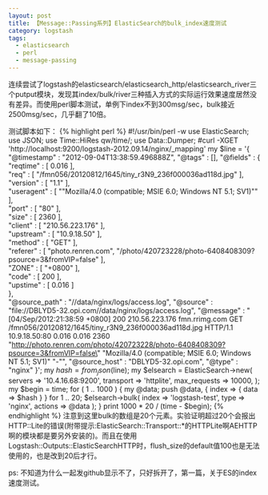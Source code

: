 ```yaml
---
layout: post
title: 【Message::Passing系列】ElasticSearch的bulk_index速度测试
category: logstash
tags:
  - elasticsearch
  - perl
  - message-passing
---
```


连续尝试了logstash的elasticsearch/elasticsearch_http/elasticsearch_river三个putput模块，发现其index/bulk/river三种插入方式的实际运行效果速度居然没有差异。而使用perl脚本测试，单例下index不到300msg/sec，bulk接近2500msg/sec，几乎翻了10倍。

测试脚本如下：
{% highlight perl %}
    #!/usr/bin/perl -w
    use ElasticSearch;
    use JSON;
    use Time::HiRes qw/time/;
    use Data::Dumper;
    #curl -XGET 'http://localhost:9200/logstash-2012.09.14/nginx/_mapping'
    my $line = '{
        "@timestamp" : "2012-09-04T13:38:59.496888Z",
        "@tags" : [], 
        "@fields" : { 
           "reqtime" : [ 
              0.016
           ],  
           "req" : [ 
              "/fmn056/20120812/1645/tiny_r3N9_236f000036ad118d.jpg"
           ],  
           "version" : [ 
              "1.1"
           ],  
           "useragent" : [ 
              "\"Mozilla/4.0 (compatible; MSIE 6.0; Windows NT 5.1; SV1)\""
           ],  
           "port" : [ 
              "80"
           ],  
           "size" : [ 
              2360
           ],  
           "client" : [ 
              "210.56.223.176"
           ],  
           "upstream" : [ 
              "10.9.18.50"
           ],  
           "method" : [ 
              "GET"
           ],  
           "referer" : [ 
              "photo.renren.com",
              "/photo/420723228/photo-6408408309?psource=3&fromVIP=false"
           ],  
           "ZONE" : [ 
              "+0800"
           ],  
           "code" : [ 
              200 
           ],  
           "upstime" : [ 
              0.016
           ]   
        },  
        "@source_path" : "//data/nginx/logs/access.log",
        "@source" : "file://DBLYD5-32.opi.com//data/nginx/logs/access.log",
        "@message" : "[04/Sep/2012:21:38:59 +0800] 200 210.56.223.176 fmn.rrimg.com GET /fmn056/20120812/1645/tiny_r3N9_236f000036ad118d.jpg HTTP/1.1 10.9.18.50:80 0.016 0.016 2360 \"http://photo.renren.com/photo/420723228/photo-6408408309?psource=3&fromVIP=false\" \"Mozilla/4.0 (compatible; MSIE 6.0; Windows NT 5.1; SV1)\" \"-\"",
        "@source_host" : "DBLYD5-32.opi.com",
        "@type" : "nginx"
    }';
    my $hash = from_json($line);
    my $elsearch = ElasticSearch->new(
        servers      => '10.4.16.68:9200',
        transport    => 'httplite',
        max_requests => 10000,
    );
    my $begin = time;
    for ( 1 .. 1000 ) {
        my @data;
        push @data, { index => { data => $hash } } for 1 .. 20;
        $elsearch->bulk(
            index => 'logstash-test',
            type  => 'nginx',
            actions => \@data
        );
    }
    print 1000 * 20 / (time - $begin);
{% endhighlight %}
注意到这里bulk的数组是20个元素。实验证明超过20个会报出HTTP::Lite的错误(附带提示:ElasticSearch::Transport::\*的HTTPLite啊AEHTTP啊的模块都是要另外安装的)。而且在使用Logstash::Outputs::ElasticSearchHTTP时，flush_size的default值100也是无法使用的，也是改到20后才行。

ps: 不知道为什么一起发github显示不了，只好拆开了，第一篇，关于ES的index速度测试。

